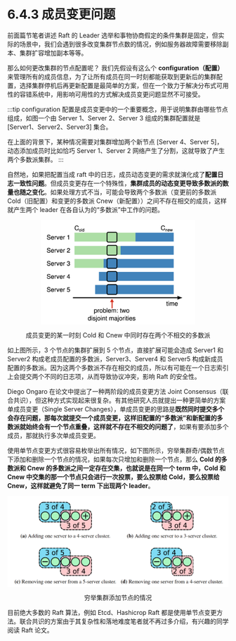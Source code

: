 # 6.4.3 成员变更问题

前面篇节笔者讲述 Raft 的 Leader 选举和事物协商假定的条件集群是固定，但实际的场景中，我们会遇到很多改变集群节点数的情况，例如服务器故障需要移除副本、集群扩容增加副本等等。

那么如何更改集群的节点配置呢？ 我们先假设有这么个 **configuration（配置）** 来管理所有的成员信息，为了让所有成员在同一时刻都能获取到更新后的集群配置，选择集群停机后再更新配置是最简单的方案，但在一个致力于解决分布式可用性的容错系统中，用影响可用性的方式解决成员变更问题显然不可接受。

:::tip configuration
配置是成员变更中的一个重要概念，用于说明集群由哪些节点组成，如图一个由 Server 1、Server 2、Server 3 组成的集群配置就是 [Server1、Server2、Server3] 集合。

在上面的背景下，某种情况需要对集群增加两个新节点 [Server 4、Server 5]，动态添加成员时比如恰巧 Server 1、Server 2 网络产生了分割，这就导致了产生两个多数派集群。
:::

自然地，如果把配置当成 raft 中的日志，成员动态变更的需求就演化成了**配置日志一致性问题**。但成员变更存在一个特殊性，**集群成员的动态变更导致多数派的数量也随之变化**。如果处理方式不当，可能会导致两个多数派（变更前的多数派 Cold（旧配置）和变更的多数派 Cnew（新配置））之间不存在相交的成员，这样就产生两个 leader 在各自认为的“多数派”中工作的问题。

<div  align="center">
	<img src="../assets/raft-ConfChange.png" width = "350"  align=center />
	<p>成员变更的某一时刻 Cold 和 Cnew 中同时存在两个不相交的多数派</p>
</div>

如上图所示，3 个节点的集群扩展到 5 个节点，直接扩展可能会造成 Server1 和 Server2 构成老成员配置的多数派，Server3、Server4 和 Server5 构成新成员配置的多数派。因为这两个多数派不存在相交的成员，所以有可能在一个日志索引上会提交两个不同的日志项，从而导致协议冲突，影响 Raft 的安全性。

Diego Ongaro 在论文中提出了一种两阶段的成员变更方法 Joint Consensus（联合共识），但这种方式实现起来很复杂。有其他研究人员就提出一种更简单的方案单成员变更（Single Server Changes），单成员变更的思路是**既然同时提交多个会存在问题，那每次就提交一个成员变更，这样旧配置的“多数派”和新配置的多数派就始终会有一个节点重叠，这样就不存在不相交的问题了**，如果有要添加多个成员，那就执行多次单成员变更。

使用单节点变更方式很容易枚举出所有情况，如下图所示，穷举集群奇/偶数节点下添加和删除一个节点的情况，如果每次只增加和删除一个节点，那么 **Cold 的多数派和 Cnew 的多数派之间一定存在交集，也就说是在同一个 term 中，Cold 和 Cnew 中交集的那一个节点只会进行一次投票，要么投票给 Cold，要么投票给 Cnew，这样就避免了同一 term 下出现两个 leader**。

<div  align="center">
	<img src="../assets/raft-single-server.png" width = "550"  align=center />
	<p>穷举集群添加节点的情况</p>
</div>

目前绝大多数的 Raft 算法，例如 Etcd、Hashicrop Raft 都是使用单节点变更方法。联合共识的方案由于其复杂性和落地难度笔者就不再过多介绍，有兴趣的同学阅读 Raft 论文。